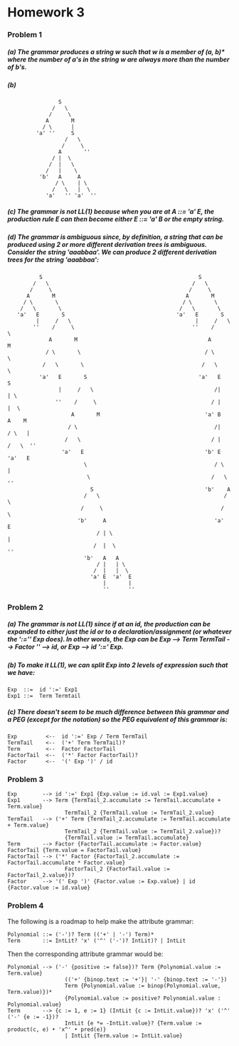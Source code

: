 # Homework 3

### Problem 1

##### (a) The grammar produces a string w such that w is a member of (a, b)* where the number of a's in the string w are always more than the number of b's.

##### (b) 
```
                S
              /   \
             /     \ 
            A       M
           / \      |
         'a' ''     S
                  /   \
                 /     \
                A       ''
              / |  \
             /  |   \    
            /   |    \     
          'b'   A     A
               / \    | \
              /   \   |  \
            'a'   '' 'a'  ''
```

##### (c) The grammar is not LL(1) because when you are at A ::= 'a' E, the production rule E can then become either E ::= 'a' B or the empty string. 

##### (d) The grammar is ambiguous since, by definition, a string that can be produced using 2 or more different derivation trees is ambiguous. Consider the string 'aaabbaa'. We can produce 2 different derivation trees for the string 'aaabbaa':
```
          S                                                 S
        /   \                                             /   \   
       /     \                                           /     \ 
      A       M                                         A       M
     / \       \                                       / \       \   
    /   \       \                                     /   \       \  
   'a'   E       S                                   'a'   E       S   
         |     /   \                                       |     /   \ 
        ''    /     \                                     ''    /     \
             A       M                                         A       M
            / \       \                                       / \       \
           /   \       \                                     /   \       \
          'a'   E       S                                   'a'   E       S
                |     /   \                                      /|       | \ 
               ''    /     \                                    / |       |  \
                    A       M                                 'a' B       A    M
                   / \                                           /|      / \   |   
                  /   \                                         / |     /   \  ''       
                 'a'   E                                      'b' E   'a'   E
                        \                                        / \         |
                         \                                      /   \        ''
                          S                                   'b'    A
                        /   \                                       / \ 
                       /     \                                     /   \
                      'b'     A                                  'a'    E
                            / | \                                       |
                           /  |  \                                      ''
                        'b'   A   A
                            / |   | \
                           /  |   |  \
                          'a' E  'a'  E
                              |       |
                              ''      ''
```

### Problem 2

##### (a) The grammar is not LL(1) since if at an id, the production can be expanded to either just the id or to a declaration/assignment (or whatever the ':='' Exp does). In other words, the Exp can be Exp --> Term TermTail --> Factor '' --> id, or Exp --> id ':=' Exp.


##### (b) To make it LL(1), we can split Exp into 2 levels of expression such that we have: 
```
Exp  ::=  id ':=' Exp1
Exp1 ::=  Term Termtail
```

##### (c) There doesn't seem to be much difference between this grammar and a PEG (except for the notation) so the PEG equivalent of this grammar is:
```
Exp         <--  id ':=' Exp / Term TermTail
TermTail    <--  ('+' Term TermTail)?
Term        <--  Factor FactorTail
FactorTail  <--  ('*' Factor FactorTail)?
Factor      <--  '(' Exp ')' / id
```

### Problem 3
```
Exp        --> id ':=' Exp1 {Exp.value := id.val := Exp1.value}
Exp1       --> Term {TermTail_2.accumulate := TermTail.accumulate + Term.value} 
                  TermTail_2 {TermTail.value := TermTail_2.value}
TermTail   --> ('+' Term {TermTail_2.accumulate := TermTail.accumulate + Term.value} 
                  TermTail_2 {TermTail.value := TermTail_2.value})?
                  {TermTail.value := TermTail.accumulate}
Term       --> Factor {FactorTail.accumulate := Factor.value} FactorTail {Term.value = FactorTail.value}
FactorTail --> ('*' Factor {FactorTail_2.accumulate := FactorTail.accumulate * Factor.value} 
                  FactorTail_2 {FactorTail.value := FactorTail_2.value})?
Factor     --> '(' Exp ')' {Factor.value := Exp.value} | id {Factor.value := id.value}
```

### Problem 4
The following is a roadmap to help make the attribute grammar:
```
Polynomial ::= ('-')? Term (('+' | '-') Term)*
Term       ::= IntLit? 'x' ('^' ('-')? IntLit)? | IntLit
```

Then the corresponding attribute grammar would be:
```
Polynomial --> ('-' {positive := false})? Term {Polynomial.value := Term.value}
                  (('+' {binop.text := '+'}| '-' {binop.text := '-'}) 
                  Term {Polynomial.value := binop(Polynomial.value, Term.value)})*
                  {Polynomial.value := positive? Polynomial.value : Polynomial.value}
Term       --> {c := 1, e := 1} (IntLit {c := IntLit.value})? 'x' ('^' ('-' {e := -1})?
                  IntLit {e *= -IntLit.value}? {Term.value := product(c, e) • 'x^' • pred(e)}
                  | IntLit {Term.value := IntLit.value}
```